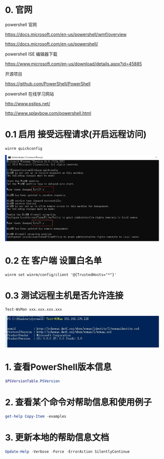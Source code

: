 # 0. 官网

powershell 官网

https://docs.microsoft.com/en-us/powershell/wmf/overview

https://docs.microsoft.com/en-us/powershell/

powershell ISE 编辑器下载

https://www.microsoft.com/en-us/download/details.aspx?id=45885

开源项目

https://github.com/PowerShell/PowerShell

powershell 在线学习网站

http://www.pstips.net/

http://www.splaybow.com/powershell.html


# 0.1 启用 接受远程请求(开启远程访问)
```
winrm quickconfig
```
![image](./static/winrm.jpg)

# 0.2 在 客户端  设置白名单
```
winrm set winrm/config/client '@{TrustedHosts="*"}'
```

# 0.3 测试远程主机是否允许连接

```
Test-WsMan xxx.xxx.xxx.xxx
```

![image](./static/test-wsman.jpg)


# 1. 查看PowerShell版本信息

```powershell
$PSVersionTable.PSVersion
```

# 2. 查看某个命令对帮助信息和使用例子

```powershell
get-help Copy-Item -examples
```

# 3. 更新本地的帮助信息文档

```powershell
Update-Help -Verbose -Force -ErrorAction SilentlyContinue
```

